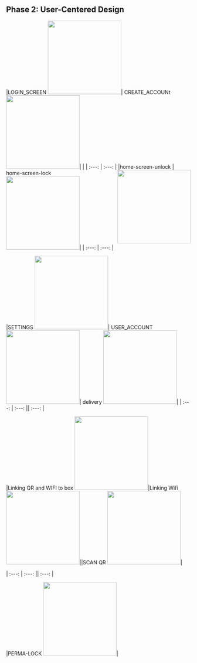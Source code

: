 ## Phase 2: User-Centered Design


|LOGIN_SCREEN <img src="https://i.imgur.com/k09lJc2.png" width="200">| CREATE_ACCOUNt <img src="https://i.imgur.com/41yVDhA.png" width="200">| |
| :---: | :---: |
|home-screen-unlock <img align=right src="https://i.imgur.com/a84lJD9.png" width="200">| home-screen-lock <img src="https://i.imgur.com/Nx9mSWA.png" width="200">|
| :---: | :---: |

|SETTINGS <img src="https://i.imgur.com/0TQUBLv.png" width="200">| USER_ACCOUNT<img src="https://i.imgur.com/17Fc89J.png" width="200">| delivery <img src="https://i.imgur.com/epSPRmO.png" width="200">|
| :---: | :---: || :---: |

|Linking QR and WIFI to box <img src="https://i.imgur.com/dOxsljv.png" width="200">|Linking Wifi <img src="https://i.imgur.com/toubNux.png" width="200">||SCAN QR <img src="https://i.imgur.com/wxDaVlO.png" width="200">|

| :---: | :---: || :---: |

|PERMA-LOCK <img src="https://i.imgur.com/64YWyoO.png" width="200">|



